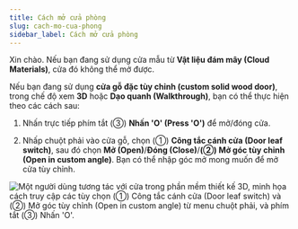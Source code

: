 ```yaml
---
title: Cách mở cửa phòng
slug: cach-mo-cua-phong
sidebar_label: Cách mở cửa phòng
---
```


Xin chào. Nếu bạn đang sử dụng cửa mẫu từ **Vật liệu đám mây (Cloud Materials)**, cửa đó không thể mở được.

Nếu bạn đang sử dụng **cửa gỗ đặc tùy chỉnh (custom solid wood door)**, trong chế độ xem **3D** hoặc **Dạo quanh (Walkthrough)**, bạn có thể thực hiện theo các cách sau:

1. Nhấn trực tiếp phím tắt (③) **Nhấn 'O' (Press 'O')** để mở/đóng cửa.

2. Nhấp chuột phải vào cửa gỗ, chọn (①) **Công tắc cánh cửa (Door leaf switch)**, sau đó chọn **Mở (Open)**/**Đóng (Close)**/**(②) Mở góc tùy chỉnh (Open in custom angle)**. Bạn có thể nhập góc mở mong muốn để mở cửa tùy chỉnh.

![Một người dùng tương tác với cửa trong phần mềm thiết kế 3D, minh họa cách truy cập các tùy chọn (①) Công tắc cánh cửa (Door leaf switch) và (②) Mở góc tùy chỉnh (Open in custom angle) từ menu chuột phải, và phím tắt (③) Nhấn 'O'.](https://storage.googleapis.com/jegavn_kb/images/8ca9c26d-de4a-4295-b6a0-e1595bdb5fc5.png)